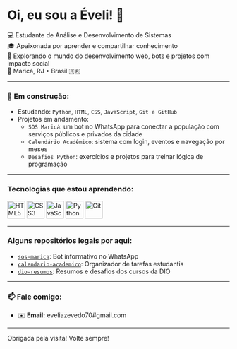 <h1 align="left">Oi, eu sou a Éveli! 👋</h1>

<p align="left">
  💻 Estudante de Análise e Desenvolvimento de Sistemas <br>
  🎓 Apaixonada por aprender e compartilhar conhecimento <br>
  🚀 Explorando o mundo do desenvolvimento web, bots e projetos com impacto social <br>
  📍 Maricá, RJ • Brasil 🇧🇷
</p>

---

### 🚧 Em construção:

-  Estudando: `Python`, `HTML`, `CSS`, `JavaScript`, `Git e GitHub`
-  Projetos em andamento:  
   - `SOS Maricá`: um bot no WhatsApp para conectar a população com serviços públicos e privados da cidade
   - `Calendário Acadêmico`: sistema com login, eventos e navegação por meses
   - `Desafios Python`: exercícios e projetos para treinar lógica de programação

---

###  Tecnologias que estou aprendendo:

<p align="left">
  <img src="https://cdn.jsdelivr.net/gh/devicons/devicon/icons/html5/html5-original.svg" height="40" alt="HTML5"/>
  <img src="https://cdn.jsdelivr.net/gh/devicons/devicon/icons/css3/css3-original.svg" height="40" alt="CSS3"/>
  <img src="https://cdn.jsdelivr.net/gh/devicons/devicon/icons/javascript/javascript-original.svg" height="40" alt="JavaScript"/>
  <img src="https://cdn.jsdelivr.net/gh/devicons/devicon/icons/python/python-original.svg" height="40" alt="Python"/>
  <img src="https://cdn.jsdelivr.net/gh/devicons/devicon/icons/git/git-original.svg" height="40" alt="Git"/>
</p>

---

###  Alguns repositórios legais por aqui:

-  [`sos-marica`](https://github.com/Eveli-lima/sos-marica): Bot informativo no WhatsApp
-  [`calendario-academico`](https://github.com/Eveli-lima/calendario-academico): Organizador de tarefas estudantis
-  [`dio-resumos`](https://github.com/Eveli-lima/dio-resumos): Resumos e desafios dos cursos da DIO

---

### 📫 Fale comigo:

- ✉️ **Email:** eveliazevedo70#gmail.com

---

<p align="left"> Obrigada pela visita! Volte sempre! </p>

